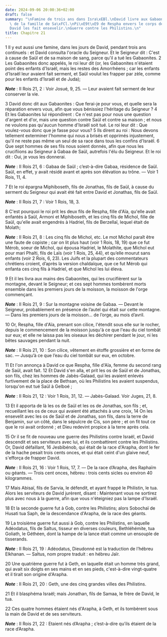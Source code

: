 ```yaml
---
date: 2024-09-06 20:00:36+02:00
draft: false
summary: "\nFamine de trois ans dans Isra\xEBl.\nDavid livre aux Gabaonites sept personnes\
  \ de la famille de Sa\xFCl.\nPi\xE9t\xE9 de Respha envers le corps de ces princes.\n\
  David les fait ensevelir.\nGuerre contre les Philistins.\n"
title: Chapitre 21
---
```





1 Il y eut aussi une famine, dans les jours de David, pendant trois ans continuels : et David consulta l'oracle du Seigneur. Et le Seigneur dit : C'est à cause de Saül et de sa maison de sang, parce qu'il a tué les Gabaonites. 2 Les Gabaonites donc appelés, le roi leur dit (or, les Gabaonites n'étaient point des enfants d'Israël, mais les restes des Amorrhéens ; car les enfants d'Israël leur avaient fait serment, et Saül voulut les frapper par zèle, comme pour les enfants d'Israël et de Juda);

***Note*** :  II Rois 21, 2 : Voir Josué, 9, 25. ― Leur avaient fait serment de leur conserver la vie.

3 David donc dit aux Gabaonites : Que ferai-je pour vous, et quelle sera la réparation envers vous, afin que vous bénissiez l'héritage du Seigneur ? 4 Et les Gabaonites lui répondirent : Ce n'est pas pour nous une question d'argent et d'or, mais une question contre Saül et contre sa maison ; et nous ne voulons pas qu'aucun homme d'Israël soit tué. Le roi leur dit : Que voulez-vous donc que je fasse pour vous? 5 Ils dirent au roi : Nous devons tellement exterminer l'homme qui nous a brisés et opprimés injustement, qu'il ne reste pas même un seul de sa race dans tous les confins d'Israël. 6 Que sept hommes de ses fils nous soient donnés, afin que nous les crucifiions au Seigneur à Gabaa de Saül, autrefois l'élu du Seigneur. Et le roi dit : Oui, je vous les donnerai.

***Note*** :  II Rois 21, 6 : Gabaa de Saül ; c’est-à-dire Gabaa, résidence de Saül. Saül, en effet, y avait résidé avant et après son élévation au trône. ― Voir 1 Rois, 11, 4.


7 Et le roi épargna Miphiboseth, fils de Jonathas, fils de Saül, à cause du serment du Seigneur qui avait été fait entre David et Jonathas, fils de Saül.

***Note*** :  II Rois 21, 7 : Voir 1 Rois, 18, 3.

8 C'est pourquoi le roi prit les deux fils de Respha, fille d'Aïa, qu'elle avait enfantés à Saül, Armoni et Miphiboseth, et les cinq fils de Michol, fille de Saül, qu'elle avait engendrés à Hadriel, fils de Berzellaï, lequel était de Molath;

***Note*** :  II Rois 21, 8 : Les cinq fils de Michol, etc. Le mot Michol paraît être une faute de copiste ; car on lit plus haut (voir 1 Rois, 18, 19) que ce fut Mérob, soeur de Michol, qui épousa Hadriel, le Molathite, que Michol eut pour mari Phalti, fils de Laïs (voir 1 Rois, 25, 44), et qu’elle mourut sans enfants (voir 2 Rois, 6, 23). Les Juifs et la plupart des commentateurs chrétiens croient, d’après la version chaldaïque, que ce fut Mérob qui enfanta ces cinq fils à Hadriel, et que Michol les lui éleva.

9 Et il les livra aux mains des Gabaonites, qui les crucifièrent sur la montagne, devant le Seigneur; et ces sept hommes tombèrent morts ensemble dans les premiers jours de la moisson, la moisson de l'orge commençant.

***Note*** :  II Rois 21, 9 : Sur la montagne voisine de Gabaa. ― Devant le Seigneur, probablement en présence de l’autel qui était sur cette montagne. ― Dans les premiers jours de la moisson… de l’orge, au mois d’avril.


10 Or, Respha, fille d'Aïa, prenant son cilice, l'étendit sous elle sur le rocher, depuis le commencement de la moisson jusqu'à ce que l'eau du ciel tombât sur eux; et elle ne laissa pas les oiseaux les déchirer pendant le jour, ni les bêtes sauvages pendant la nuit.

***Note*** :  II Rois 21, 10 : Son cilice, vêtement en étoffe grossière et en forme de sac. ― Jusqu’à ce que l’eau du ciel tombât sur eux, en octobre.

11 Et l'on annonça à David ce que Respha, fille d'Aïa, femme du second rang de Saül, avait fait. 12 Et David s'en alla, et prit les os de Saül et de Jonathas, son fils, chez les hommes de Jabès-Galaad, qui les avaient enlevés furtivement de la place de Bethsan, où les Philistins les avaient suspendus, lorsqu'on eut tué Saül à Gelboé ;

***Note*** :  II Rois 21, 12 : Voir 1 Rois, 31, 12. ― Jabès-Galaad. Voir Juges, 21, 8.

13 Et il apporta de là les os de Saül et les os de Jonathas, son fils ; et, recueillant les os de ceux qui avaient été attachés à une croix, 14 On les ensevelit avec les os de Saül et de Jonathas, son fils, dans la terre de Benjamin, sur un côté, dans le sépulcre de Cis, son père ; et on fit tout ce que le roi avait ordonné ; et Dieu redevint propice à la terre après cela.


15 Or il se fit de nouveau une guerre des Philistins contre Israël, et David descendit et ses serviteurs avec lui, et ils combattirent contre les Philistins. Or, David défaillant, 16 Jesbibénob, qui était de la race d'Arapha, dont le fer de la hache pesait trois cents onces, et qui était ceint d'un glaive neuf, s'efforça de frapper David.

***Note*** :  II Rois 21, 16 : Voir 1 Rois, 17, 7. ― De la race d’Arapha, des Raphaïm ou géants. ― Trois cent onces, hébreu : trois cents sicles ou environ 40 kilogrammes.

17 Mais Abisaï, fils de Sarvia, le défendit, et ayant frappé le Philistin, le tua. Alors les serviteurs de David jurèrent, disant : Maintenant vous ne sortirez plus avec nous à la guerre, afin que vous n'éteigniez pas la lampe d'Israël.


18 Et la seconde guerre fut à Gob, contre les Philistins; alors Sobochaï de Husati tua Saph, de la descendance d'Arapha, de la race des géants.


19 La troisième guerre fut aussi à Gob, contre les Philistins, en laquelle Adéodatus, fils de Saltus, tisseur en diverses couleurs, Bethléhémite, tua Goliath, le Géthéen, dont la hampe de la lance était comme un ensouple de tisserands.

***Note*** :  II Rois 21, 19 : Adéodatus, Dieudonné est la traduction de l’hébreu Elkhanan. ― Saltus, nom propre traduit : en hébreu Jaïr.


20 Une quatrième guerre fut à Geth, en laquelle était un homme très grand, qui avait six doigts en ses mains et en ses pieds, c'est-à-dire vingt-quatre et il tirait son origine d'Arapha.

***Note*** :  II Rois 21, 20 : Geth, une des cinq grandes villes des Philistins.

21 Et il blasphéma Israël; mais Jonathan, fils de Samaa, le frère de David, le tua.


22 Ces quatre hommes étaient nés d'Arapha, à Geth, et ils tombèrent sous la main de David et de ses serviteurs.

***Note*** :  II Rois 21, 22 : Etaient nés d’Arapha ; c’est-à-dire qu’ils étaient de la race d’Arapha.

